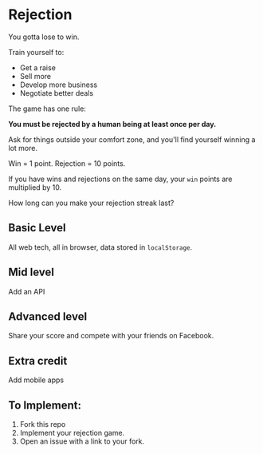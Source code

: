 # Rejection

You gotta lose to win.

Train yourself to:

* Get a raise
* Sell more
* Develop more business
* Negotiate better deals

The game has one rule:

**You must be rejected by a human being at least once per day.**

Ask for things outside your comfort zone, and you'll find yourself winning a lot more.

Win = 1 point.
Rejection = 10 points.

If you have wins and rejections on the same day, your `win` points are multiplied by 10.

How long can you make your rejection streak last?


## Basic Level

All web tech, all in browser, data stored in `localStorage`.

## Mid level

Add an API


## Advanced level

Share your score and compete with your friends on Facebook.


## Extra credit

Add mobile apps


## To Implement:

1. Fork this repo
2. Implement your rejection game.
3. Open an issue with a link to your fork.
